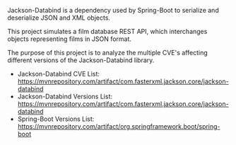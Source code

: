 Jackson-Databind is a dependency used by Spring-Boot to serialize and deserialize JSON and XML objects.

This project simulates a film database REST API, which interchanges objects representing films in JSON format.

The purpose of this project is to analyze the multiple CVE's affecting different versions of the Jackson-Databind library.

 * Jackson-Databind CVE List: https://mvnrepository.com/artifact/com.fasterxml.jackson.core/jackson-databind
 * Jackson-Databind Versions List: https://mvnrepository.com/artifact/com.fasterxml.jackson.core/jackson-databind
 * Spring-Boot Versions List: https://mvnrepository.com/artifact/org.springframework.boot/spring-boot
